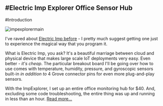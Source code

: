 #Electric Imp Explorer Office Sensor Hub
---

#Introduction

![impexplorermain](https://cloud.githubusercontent.com/assets/10930201/22386034/d92a2ed4-e49a-11e6-92bd-370c9b7aaf7b.png)

I've raved about [Electric Imp before](https://github.com/initialstate/electric-imp-streaming) - I pretty much suggest getting one just to experience the magical way that you program it.

What is Electric Imp, you ask? It's a beautiful marriage between cloud and physical device that makes large scale IoT deployments very easy. Even better - _it's cheap_. The particular breakout board I'll be going over how to use comes with temperature, humidity, pressure, and gyroscopic sensors built-in _in addition to_ 4 Grove connector pins for even more plug-and-play sensors. 

With the ImpExplorer, I set up an entire office monitoring hub for $40. And, excluding some code troubleshooting, the entire thing was up and running in less than an hour. [Read more...](https://github.com/initialstate/imp-office-hub/wiki)
